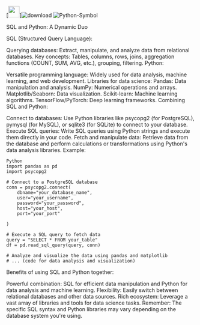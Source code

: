 [<img src="./assets/sql.svg" width="30" />]![download](https://github.com/user-attachments/assets/3c555f8a-3811-4ce5-a041-443cd22a47f1) ![Python-Symbol](https://github.com/user-attachments/assets/5b7d304b-9565-43de-a72f-91d2fbbe8547)

SQL and Python: A Dynamic Duo

SQL (Structured Query Language):

Querying databases: Extract, manipulate, and analyze data from relational databases.
Key concepts: Tables, columns, rows, joins, aggregation functions (COUNT, SUM, AVG, etc.), grouping, filtering.
Python:

Versatile programming language: Widely used for data analysis, machine learning, and web development.
Libraries for data science:
Pandas: Data manipulation and analysis.
NumPy: Numerical operations and arrays.
Matplotlib/Seaborn: Data visualization.
Scikit-learn: Machine learning algorithms.
TensorFlow/PyTorch: Deep learning frameworks.
Combining SQL and Python:

Connect to databases: Use Python libraries like psycopg2 (for PostgreSQL), pymysql (for MySQL), or sqlite3 (for SQLite) to connect to your database.
Execute SQL queries: Write SQL queries using Python strings and execute them directly in your code.
Fetch and manipulate data: Retrieve data from the database and perform calculations or transformations using Python's data analysis libraries.
Example:
```
Python
import pandas as pd
import psycopg2

# Connect to a PostgreSQL database
conn = psycopg2.connect(
    dbname="your_database_name",
    user="your_username",
    password="your_password",
    host="your_host",
    port="your_port"   

)

# Execute a SQL query to fetch data
query = "SELECT * FROM your_table"
df = pd.read_sql_query(query, conn)

# Analyze and visualize the data using pandas and matplotlib
# ... (code for data analysis and visualization)
```

Benefits of using SQL and Python together:

Powerful combination: SQL for efficient data manipulation and Python for data analysis and machine learning.
Flexibility: Easily switch between relational databases and other data sources.
Rich ecosystem: Leverage a vast array of libraries and tools for data science tasks.
Remember: The specific SQL syntax and Python libraries may vary depending on the database system you're using.
